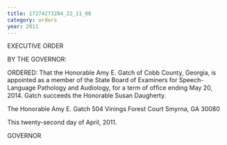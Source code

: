 ```yaml
---
title: 17274273204_22_11_08
category: orders
year: 2011
---
```

 

EXECUTIVE ORDER

BY THE GOVERNOR:

ORDERED: That the Honorable Amy E. Gatch of Cobb
County, Georgia, is appointed as a member of
the State Board of Examiners for Speech-
Language Pathology and Audiology, for a term
of ofﬁce ending May 20, 2014. Gatch succeeds
the Honorable Susan Daugherty.

The Honorable Amy E. Gatch
504 Vinings Forest Court
Smyrna, GA 30080

This twenty-second day of April, 2011.

GOVERNOR

